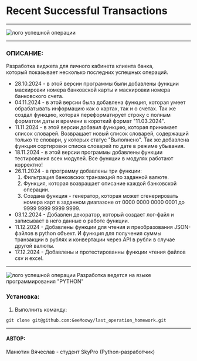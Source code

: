 # Recent Successful Transactions

---

![лого успешной операции](https://sun9-36.userapi.com/impg/TZZTHgd1a88OHlXF4_sq6g2OeyJDlWYQfuKMmQ/awKrMLyrtAA.jpg?size=604x317&quality=95&sign=f7ea3054efa7ae5a9adafbd9c68b92a6&type=album)

---
### ОПИСАНИЕ:
Разработка виджета для личного кабинета клиента банка,  
который показывает несколько последних успешных операций.

- 28.10.2024 - в этой версии программы были добавлены функции маскировки номера банковской карты 
и маскировки номера банковского счета.
- 04.11.2024 - в этой версии была добавлена функция, которая умеет обрабатывать информацию 
как о картах, так и о счетах. Так же создал функцию, которая переформатирует строку 
с полным форматом даты и времени в короткий формат "11.03.2024".
- 11.11.2024 - в этой версии добавил функцию, которая принимает список словарей. Возвращает 
новый список словарей, содержащий только те словари, у которых статус "Выполнено". 
Так же добавлена функция сортировки списка словарей по дате в режиме убывания.
- 18.11.2024 - в этой версии программы добавлены функции тестирования всех модулей. 
Все функции в модулях работают корректно!
- 26.11.2024 - в программу добавлены три функции:
  1. Фильтрация банковских транзакций по заданной валюте.
  2. Функция, которая возвращает описание каждой банковской операции.
  3. Создана функция - генератор, которая может сгенерировать номера карт в заданном диапазоне 
  от 0000 0000 0000 0001 до 9999 9999 9999 9999.
- 03.12.2024 - Добавлен декоратор, который создает лог-файл и записывает в него данные о работе функции.
- 11.12.2024 - Добавлены функции для чтения и преобразования JSON-файлов в python объект.
И функция для получения суммы транзакции в рублях и конвертации через API в рубли в случае другой валюты.
- 17.12.2024 - Добавлены и протестированны функции чтения файлов csv и excel.

---
![лого успешной операции](https://blog.maxford.ru/upload/000/u1/5/d/python-logo-small.png)
Разработка ведется на языке программирования "PYTHON"

### Установка:
1. Выполнить команду:

`git clone git@github.com:GeeMoowy/last_operation_homework.git`

---
#### АВТОР:
Манютин Вячеслав - студент SkyPro (Python-разработчик)
